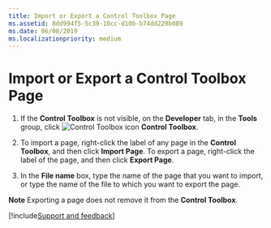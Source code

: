 ```yaml
---
title: Import or Export a Control Toolbox Page
ms.assetid: 8dd994f5-5c39-10cc-d10b-b74dd229b089
ms.date: 06/08/2019
ms.localizationpriority: medium
---
```



# Import or Export a Control Toolbox Page

1. If the **Control Toolbox** is not visible, on the **Developer** tab, in the **Tools** group, click
![Control Toolbox icon](../../../images/0548_ZA06045100.gif) **Control Toolbox**. 
    
2. To import a page, right-click the label of any page in the **Control Toolbox**, and then click **Import Page**. To export a page, right-click the label of the page, and then click **Export Page**.
    
3. In the **File name** box, type the name of the page that you want to import, or type the name of the file to which you want to export the page.
    

 **Note** Exporting a page does not remove it from the **Control Toolbox**.

[!include[Support and feedback](~/includes/feedback-boilerplate.md)]
